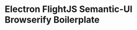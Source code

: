 Electron FlightJS Semantic-UI Browserify Boilerplate
====================================================
